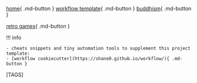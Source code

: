 
[home](https://shane0.github.io){ .md-button }
[workflow template](https://shane0.github.io/workflow/){ .md-button }
[buddhism](https://shane0.github.io/buddhism/){ .md-button }

[retro games](https://shane0.github.io/adventure/){ .md-button }

!!! info

    - cheats snippets and tiny automation tools to supplement this project template:
    - [workflow cookiecutter](https://shane0.github.io/workflow/){ .md-button }

[TAGS]
